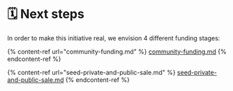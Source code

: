 # 🗓 Next steps

In order to make this initiative real, we envision 4 different funding stages:

{% content-ref url="community-funding.md" %}
[community-funding.md](community-funding.md)
{% endcontent-ref %}

{% content-ref url="seed-private-and-public-sale.md" %}
[seed-private-and-public-sale.md](seed-private-and-public-sale.md)
{% endcontent-ref %}
